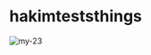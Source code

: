 # hakimteststhings

![my-23](https://user-images.githubusercontent.com/6188769/30738177-d059edb2-9fbb-11e7-88ef-24ceb830e72b.gif)
